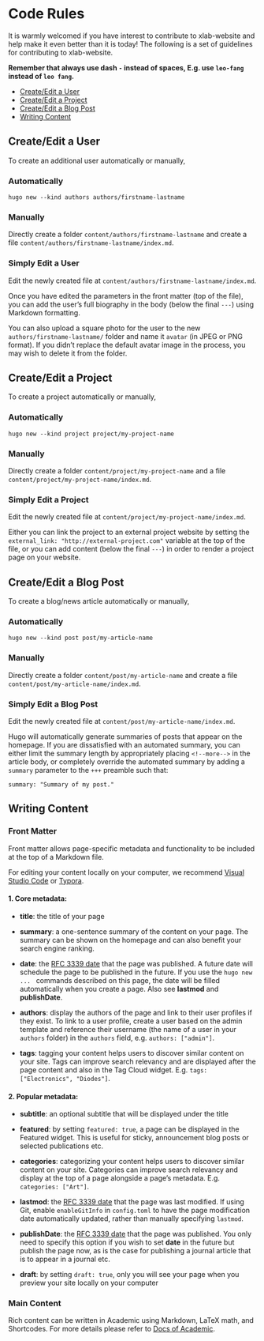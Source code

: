 # Code Rules

It is warmly welcomed if you have interest to contribute to xlab-website and help make it even better than it is today! The following is a set of guidelines for contributing to xlab-website.

**Remember that always use dash `-` instead of spaces, E.g. use `leo-fang` instead of `leo fang`.**

- [Create/Edit a User](#user)
- [Create/Edit a Project](#project)
- [Create/Edit a Blog Post](#blog)
- [Writing Content](#content)


## <a name="user"></a> Create/Edit a User

To create an additional user automatically or manually,

### Automatically

```shell
hugo new --kind authors authors/firstname-lastname
```

### Manually

Directly create a folder `content/authors/firstname-lastname` and create a file `content/authors/firstname-lastname/index.md`.

### Simply Edit a User

Edit the newly created file at `content/authors/firstname-lastname/index.md`. 

Once you have edited the parameters in the front matter (top of the file), you can add the user’s full biography in the body (below the final `---`) using Markdown formatting.

You can also upload a square photo for the user to the new `authors/firstname-lastname/` folder and name it `avatar` (in JPEG or PNG format). If you didn’t replace the default avatar image in the process, you may wish to delete it from the folder.


## <a name="project"></a> Create/Edit a Project

To create a project automatically or manually,

### Automatically

```shell
hugo new --kind project project/my-project-name
```

### Manually

Directly create a folder `content/project/my-project-name` and a file `content/project/my-project-name/index.md`.

### Simply Edit a Project

Edit the newly created file at `content/project/my-project-name/index.md`.

Either you can link the project to an external project website by setting the `external_link: "http://external-project.com"` variable at the top of the file, or you can add content (below the final `---`) in order to render a project page on your website.


## <a name="blog"></a> Create/Edit a Blog Post

To create a blog/news article automatically or manually,

### Automatically

```shell
hugo new --kind post post/my-article-name
```

### Manually

Directly create a folder `content/post/my-article-name` and create a file `content/post/my-article-name/index.md`.

### Simply Edit a Blog Post

Edit the newly created file at `content/post/my-article-name/index.md`.

Hugo will automatically generate summaries of posts that appear on the homepage. If you are dissatisfied with an automated summary, you can either limit the summary length by appropriately placing `<!--more-->` in the article body, or completely override the automated summary by adding a `summary` parameter to the `+++` preamble such that:

```shell
summary: "Summary of my post."
```


## <a name="content"></a> Writing Content

### Front Matter

Front matter allows page-specific metadata and functionality to be included at the top of a Markdown file.

For editing your content locally on your computer, we recommend [Visual Studio Code][vscode] or [Typora][typora].

#### 1. Core metadata:

- **title**: the title of your page

- **summary**: a one-sentence summary of the content on your page. The summary can be shown on the homepage and can also benefit your search engine ranking.

- **date**: the [RFC 3339 date][date] that the page was published. A future date will schedule the page to be published in the future. If you use the `hugo new ... ` commands described on this page, the date will be filled automatically when you create a page. Also see **lastmod** and **publishDate**.

- **authors**: display the authors of the page and link to their user profiles if they exist. To link to a user profile, create a user based on the admin template and reference their username (the name of a user in your `authors` folder) in the `authors` field, e.g. `authors: ["admin"]`.

- **tags**: tagging your content helps users to discover similar content on your site. Tags can improve search relevancy and are displayed after the page content and also in the Tag Cloud widget. E.g. `tags: ["Electronics", "Diodes"]`.

#### 2. Popular metadata:

- **subtitle**: an optional subtitle that will be displayed under the title

- **featured**: by setting `featured: true`, a page can be displayed in the Featured widget. This is useful for sticky, announcement blog posts or selected publications etc.

- **categories**: categorizing your content helps users to discover similar content on your site. Categories can improve search relevancy and display at the top of a page alongside a page’s metadata. E.g. `categories: ["Art"]`.

- **lastmod**: the [RFC 3339 date][date] that the page was last modified. If using Git, enable `enableGitInfo` in `config.toml` to have the page modification date automatically updated, rather than manually specifying `lastmod`.

- **publishDate**: the [RFC 3339 date][date] that the page was published. You only need to specify this option if you wish to set **date** in the future but publish the page now, as is the case for publishing a journal article that is to appear in a journal etc.

- **draft**: by setting `draft: true`, only you will see your page when you preview your site locally on your computer

### Main Content

Rich content can be written in Academic using Markdown, LaTeX math, and Shortcodes. For more details please refer to [Docs of Academic][academic-docs].


[vscode]: https://code.visualstudio.com/

[typora]: https://www.typora.io/

[date]: https://github.com/toml-lang/toml#local-date-time

[academic-docs]: https://sourcethemes.com/academic/docs/writing-markdown-latex/
